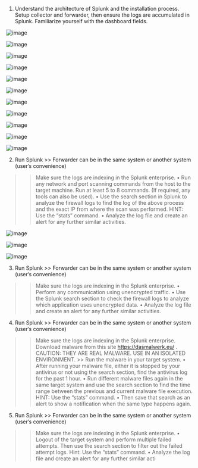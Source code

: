 1. Understand the architecture of Splunk and the installation process. Setup collector and
forwarder, then ensure the logs are accumulated in Splunk. Familiarize yourself with the
dashboard fields.

![image](https://github.com/sh3bu/CyberSecurity_lab/assets/67383098/eb75c78f-6132-4ef2-a12c-ad8dc4dffd57)


![image](https://github.com/sh3bu/CyberSecurity_lab/assets/67383098/95e0c63a-5717-41e5-9711-7b7205c4191e)

![image](https://github.com/sh3bu/CyberSecurity_lab/assets/67383098/cbec10cd-e377-4948-ab3f-a33cda1df4d2)

![image](https://github.com/sh3bu/CyberSecurity_lab/assets/67383098/27f86ec8-9c3a-467e-afc1-8a61fc1cde0b)

![image](https://github.com/sh3bu/CyberSecurity_lab/assets/67383098/c67ec615-206e-483b-8c50-a7a2633d55b4)

![image](https://github.com/sh3bu/CyberSecurity_lab/assets/67383098/7f0b01b8-2658-422a-9636-76212117e86a)

![image](https://github.com/sh3bu/CyberSecurity_lab/assets/67383098/c30bf234-d648-4d51-94bb-c7d137949b6c)

![image](https://github.com/sh3bu/CyberSecurity_lab/assets/67383098/f27d846b-2014-49c3-8a52-3530b9b0f0db)

![image](https://github.com/sh3bu/CyberSecurity_lab/assets/67383098/806da74d-4538-453f-914f-89420340d247)


![image](https://github.com/sh3bu/CyberSecurity_lab/assets/67383098/8f3f391e-a19d-4d74-9948-c836fd73d3fb)

![image](https://github.com/sh3bu/CyberSecurity_lab/assets/67383098/2ea3fddc-a62d-4364-b57e-57fb951f9ec1)



2. Run Splunk >> Forwarder can be in the same system or another system (user’s convenience)
>>Make sure the logs are indexing in the Splunk enterprise.
• Run any network and port scanning commands from the host to the target machine.
Run at least 5 to 8 commands. (If required, any tools can also be used).
• Use the search section in Splunk to analyze the firewall logs to find the log of the above
process and the exact IP from where the scan was performed. HINT: Use the “stats”
command.
• Analyze the log file and create an alert for any further similar activities.

![image](https://github.com/sh3bu/CyberSecurity_lab/assets/67383098/f9cc87de-f58b-4cb3-9f5b-d035fda84cab)

![image](https://github.com/sh3bu/CyberSecurity_lab/assets/67383098/8bd89654-888b-4c15-b540-1825ed800ed7)

![image](https://github.com/sh3bu/CyberSecurity_lab/assets/67383098/793e81f6-64b3-4feb-b2a2-549c9f71ac61)


3. Run Splunk >> Forwarder can be in the same system or another system (user’s convenience)
>>Make sure the logs are indexing in the Splunk enterprise.
• Perform any communication using unencrypted traffic.
• Use the Splunk search section to check the firewall logs to analyze which application
uses unencrypted data.
• Analyze the log file and create an alert for any further similar activities.


4. Run Splunk >> Forwarder can be in the same system or another system (user’s convenience)
>>Make sure the logs are indexing in the Splunk enterprise. Download malware from this site
https://dasmalwerk.eu/ . CAUTION: THEY ARE REAL MALWARE. USE IN AN ISOLATED
ENVIRONMENT. >> Run the malware in your target system.
• After running your malware file, either it is stopped by your antivirus or not using the
search section, find the antivirus log for the past 1 hour.
• Run different malware files again in the same target system and use the search section
to find the time range between the previous and current malware file execution. HINT:
Use the “stats” command.
• Then save that search as an alert to show a notification when the same type happens
again.


5. Run Splunk >> Forwarder can be in the same system or another system (user’s convenience)
>>Make sure the logs are indexing in the Splunk enterprise.
• Logout of the target system and perform multiple failed attempts. Then use the search
section to filter out the failed attempt logs. Hint: Use the “stats” command.
• Analyze the log file and create an alert for any further similar acti
